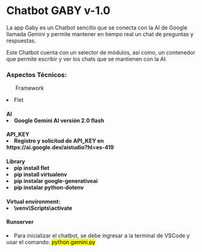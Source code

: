<caption>
    <div class="container" style="text-aling:center";>
        <h1>Chatbot GABY v-1.0</h1>
    </div>
</caption>

<section>
<div class="container">
    <p>La app Gaby es un Chatbot sencillo que se conecta con la AI de Google llamada Gemini y permite mantener en tiempo real un chat de preguntas y respuestas.</p>
    <p>Este Chatbot cuenta con un selector de módulos, así como, un contenedor que permite escribir y ver los chats que se mantienen con la AI. </p>
</div>

<div class="container">
    <h3>Aspectos Técnicos:</h3>
</div>

<div class="container">
    <ul>Framework</ul>
    <li>Flet</li>
</div>

<div class="container">
    <h4>AI</4>
    <li>Google Gemini AI versión 2.0 flash</li>
</div>

<div class="container">
    <h4>API_KEY</4>
    <li>Registro y solicitud de API_KEY en <br> https://ai.google.dev/aistudio?hl=es-419</li>
</div>

<div class="container">
    <h4>Library</4>
        <li>pip install flet</li>
        <li>pip install virtualenv</li>
        <li>pip instalar google-generativeai</li>
        <li>pip instalar python-dotenv</li>
</div>

<div class="container">
    <h4>Virtual environment:</4>
        <li>\venv\Scripts\activate</li>
</div>
</section>
        
<footer>
<div class="container my-2">
    <h4>Runserver</h4>
</div>

<div class="container my-2">
    <li>Para inicializar el chatbot, se debe ingresar a la terminal de VSCode y usar el comando: <mark>python gemini.py</mark></li> 
</div>
</footer>
